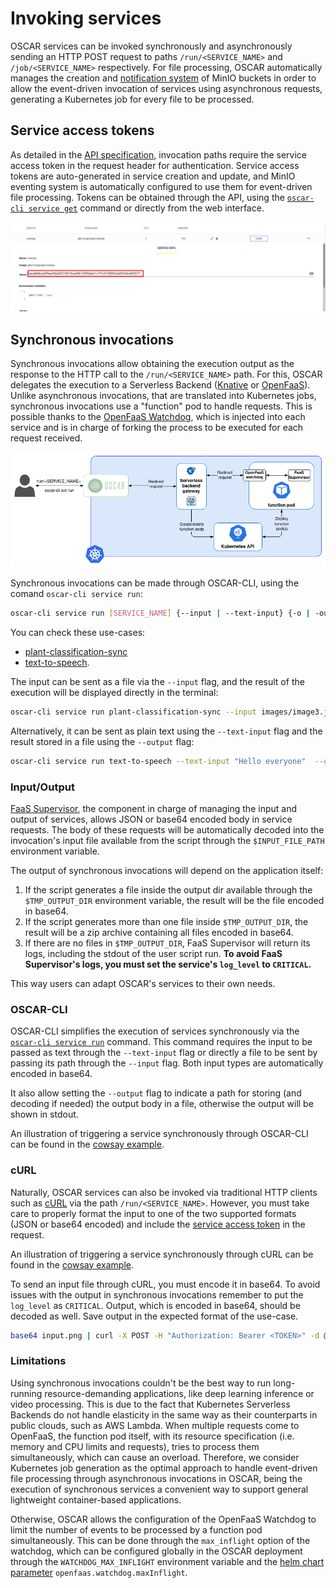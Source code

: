 # Invoking services

OSCAR services can be invoked synchronously and asynchronously sending an HTTP POST request to paths `/run/<SERVICE_NAME>` and `/job/<SERVICE_NAME>` respectively. For file processing, OSCAR automatically manages the creation and [notification system](https://docs.min.io/minio/baremetal/monitoring/bucket-notifications/bucket-notifications.html#minio-bucket-notifications) of MinIO buckets in order to allow the event-driven invocation of services using asynchronous requests, generating a Kubernetes job for every file to be processed.

## Service access tokens

As detailed in the [API specification](api.md), invocation paths require the service access token in the request header for authentication. Service access tokens are auto-generated in service creation and update, and MinIO eventing system is automatically configured to use them for event-driven file processing. Tokens can be obtained through the API, using the [`oscar-cli service get`](oscar-cli.md#get) command or directly from the web interface.

![oscar-ui-service-token.png](images/usage/oscar-ui-service-token.png)

## Synchronous invocations

Synchronous invocations allow obtaining the execution output as the response to the HTTP call to the `/run/<SERVICE_NAME>` path. For this, OSCAR delegates the execution to a Serverless Backend ([Knative](https://knative.dev) or [OpenFaaS](https://www.openfaas.com/)). Unlike asynchronous invocations, that are translated into Kubernetes jobs, synchronous invocations use a "function" pod to handle requests. This is possible thanks to the [OpenFaaS Watchdog](https://github.com/openfaas/classic-watchdog), which is injected into each service and is in charge of forking the process to be executed for each request received.

![oscar-sync.png](images/oscar-sync.png)

Synchronous invocations can be made through OSCAR-CLI, using the comand `oscar-cli service run`:

```sh
oscar-cli service run [SERVICE_NAME] {--input | --text-input} {-o | -output }
```

You can check these use-cases:

- [plant-classification-sync](https://oscar.grycap.net/blog/post-oscar-faas-sync-ml-inference/)
- [text-to-speech](https://oscar.grycap.net/blog/post-oscar-text-to-speech/).

The input can be sent as a file via the `--input` flag, and the result of the execution will be displayed directly in the terminal:

```sh
oscar-cli service run plant-classification-sync --input images/image3.jpg
```

Alternatively, it can be sent as plain text using the `--text-input` flag and the result stored in a file using the `--output` flag:

```sh
oscar-cli service run text-to-speech --text-input "Hello everyone"  --output output.mp3
```

### Input/Output

[FaaS Supervisor](https://github.com/grycap/faas-supervisor), the component in charge of managing the input and output of services, allows JSON or base64 encoded body in service requests. The body of these requests will be automatically decoded into the invocation's input file available from the script through the `$INPUT_FILE_PATH` environment variable.

The output of synchronous invocations will depend on the application itself:

1. If the script generates a file inside the output dir available through the `$TMP_OUTPUT_DIR` environment variable, the result will be the file encoded in base64.
2. If the script generates more than one file inside `$TMP_OUTPUT_DIR`, the result will be a zip archive containing all files encoded in base64.
3. If there are no files in `$TMP_OUTPUT_DIR`, FaaS Supervisor will return its logs, including the stdout of the user script run. **To avoid FaaS Supervisor's logs, you must set the service's `log_level` to `CRITICAL`.**

This way users can adapt OSCAR's services to their own needs.

### OSCAR-CLI

OSCAR-CLI simplifies the execution of services synchronously via the [`oscar-cli service run`](oscar-cli.md#run) command. This command requires the input to be passed as text through the `--text-input` flag or directly a file to be sent by passing its path through the `--input` flag. Both input types are automatically encoded in base64.

It also allow setting the `--output` flag to indicate a path for storing (and decoding if needed) the output body in a file, otherwise the output will be shown in stdout.

An illustration of triggering a service synchronously through OSCAR-CLI can be found in the [cowsay example](https://github.com/grycap/oscar/tree/master/examples/cowsay#oscar-cli).

### cURL

Naturally, OSCAR services can also be invoked via traditional HTTP clients such as [cURL](https://curl.se/) via the path `/run/<SERVICE_NAME>`. However, you must take care to properly format the input to one of the two supported formats (JSON or base64 encoded) and include the [service access token](#service-access-tokens) in the request.

An illustration of triggering a service synchronously through cURL can be found in the [cowsay example](https://github.com/grycap/oscar/tree/master/examples/cowsay#curl).

To send an input file through cURL, you must encode it in base64. To avoid issues with the output in synchronous invocations remember to put the `log_level` as `CRITICAL`. Output, which is encoded in base64, should be decoded as well. Save output in the expected format of the use-case.

``` sh
base64 input.png | curl -X POST -H "Authorization: Bearer <TOKEN>" -d @- https://<CLUSTER_ENDPOINT>/run/<OSCAR_SERVICE> | base64 -d > result.png
```

### Limitations

Using synchronous invocations couldn't be the best way to run long-running resource-demanding applications, like deep learning inference or video processing. This is due to the fact that Kubernetes Serverless Backends do not handle elasticity in the same way as their counterparts in public clouds, such as AWS Lambda. When multiple requests come to OpenFaaS, the function pod itself, with its resource specification (i.e. memory and CPU limits and requests), tries to process them simultaneously, which can cause an overload. Therefore, we consider Kubernetes job generation as the optimal approach to handle event-driven file processing through asynchronous invocations in OSCAR, being the execution of synchronous services a convenient way to support general lightweight container-based applications.

Otherwise, OSCAR allows the configuration of the OpenFaaS Watchdog to limit the number of events to be processed by a function pod simultaneously. This can be done through the `max_inflight` option of the watchdog, which can be configured globally in the OSCAR deployment through the `WATCHDOG_MAX_INFLIGHT` environment variable and the [helm chart parameter](https://github.com/grycap/helm-charts/tree/master/oscar) `openfaas.watchdog.maxInflight`.
